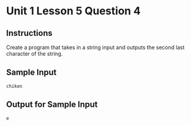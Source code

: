 # Unit 1 Lesson 5 Question 4

## Instructions
Create a program that takes in a string input and outputs the second last character of the string.

## Sample Input

```
chiken
```

## Output for Sample Input

```
e
```